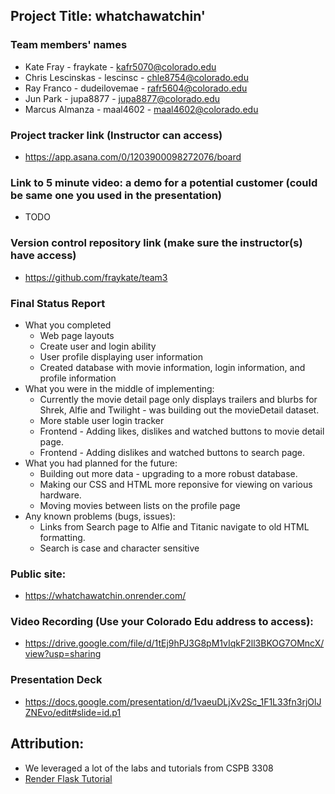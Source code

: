 ## Project Title: whatchawatchin'

### Team members' names
* Kate Fray - fraykate - kafr5070@colorado.edu
* Chris Lescinskas - lescinsc - chle8754@colorado.edu
* Ray Franco - dudeilovemae - rafr5604@colorado.edu
* Jun Park - jupa8877 - jupa8877@colorado.edu
* Marcus Almanza - maal4602 - maal4602@colorado.edu

### Project tracker link (Instructor can access)
* https://app.asana.com/0/1203900098272076/board

### Link to 5 minute video: a demo for a potential customer (could be same one you used in the presentation)
* TODO

### Version control repository link (make sure the instructor(s) have access)
* https://github.com/fraykate/team3

### Final Status Report
* What you completed
  - Web page layouts
  - Create user and login ability
  - User profile displaying user information
  - Created database with movie information, login information, and profile information
* What you were in the middle of implementing:
  - Currently the movie detail page only displays trailers and blurbs for Shrek, Alfie and Twilight - was building out the movieDetail dataset.
  - More stable user login tracker
  - Frontend - Adding likes, dislikes and watched buttons to movie detail page.
  - Frontend - Adding dislikes and watched buttons to search page.
* What you had planned for the future:
  - Building out more data - upgrading to a more robust database.
  - Making our CSS and HTML more reponsive for viewing on various hardware.
  - Moving movies between lists on the profile page
* Any known problems (bugs, issues):
   - Links from Search page to Alfie and Titanic navigate to old HTML formatting.
   - Search is case and character sensitive

### Public site:
* https://whatchawatchin.onrender.com/

### Video Recording (Use your Colorado Edu address to access):
* https://drive.google.com/file/d/1tEj9hPJ3G8pM1vIqkF2ll3BKOG7OMncX/view?usp=sharing 

### Presentation Deck
* https://docs.google.com/presentation/d/1vaeuDLjXv2Sc_1F1L33fn3rjOlJZNEvo/edit#slide=id.p1

## Attribution:
* We leveraged a lot of the labs and tutorials from CSPB 3308
* [Render Flask Tutorial](https://render.com/docs/deploy-flask)
